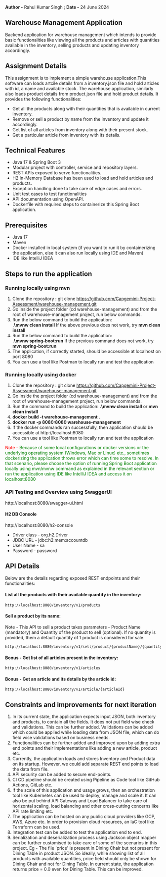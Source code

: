 **Author -** Rahul Kumar Singh ; **Date -** 24 June 2024

## Warehouse Management Application

Backend application for warehouse management which intends to provide basic functionalities like
viewing all the products and articles with quantities available in the inventory, selling products
and updating inventory accordingly.

## Assignment Details

This assignment is to implement a simple warehouse application.This software can loads artcile details from a inventory.json file and hold
articles with id, a name and available stock. The warehouse application, similarly also loads product details from product.json file and hold product details.
It provides the following functionalities:
- Get all the products along with their quantities that is available in current inventory.
- Remove or sell a product by name from the inventory and update it accordingly.
- Get list of all articles from inventory along with their present stock.
- Get a particular article from inventory with its details.

## Technical Features

- Java 17 & Spring Boot 3
- Modular project with controller, service and repository layers.
- REST APIs exposed to serve functionalities.
- H2 In-Memory Database has been used to load and hold articles and products.
- Exception handling done to take care of edge cases and errors.
- Unit test cases to test functionalities
- API documentation using OpenAPI.
- Dockerfile with required steps to containerize this Spring Boot application.

## Prerequisites
- Java 17
- Maven
- Docker installed in local system (if you want to run it by containerizing the application, else it can also run locally using IDE and Maven)
- IDE like IntelliJ IDEA

## Steps to run the application

### Running locally using mvn
1. Clone the repository : git clone https://github.com/Capgemini-Project-Assessment/warehouse-management.git
2. Go inside the project folder (cd warehouse-management) and from the root of warehouse-management project, run below commands.
3. Run the below command to build the application:   
  **.\mvnw clean install** If the above previous does not work, try **mvn clean install**
4. Run the below command to build the application:   
   **.\mvnw spring-boot:run** If the previous command does not work, try **mvn spring-boot:run**
5. The application, if correctly started, should be accessible at localhost on port 8080
6. You can use a tool like Postman to locally run and test the application

### Running locally using docker
1. Clone the repository : git clone https://github.com/Capgemini-Project-Assessment/warehouse-management.git
2. Go inside the project folder (cd warehouse-management) and from the root of warehouse-management project, run below commands.
3. Run the command to build the application: **.\mvnw clean install** or **mvn clean install**
3. **docker build -t warehouse-management .**
4. **docker run -p 8080:8080 warehouse-management**
5. If the docker commands ran successfully, then application should be accessible at http://localhost:8080
6. You can use a tool like Postman to locally run and test the application

<span style='color: red;'>
Note - </span> <span style='color: green;'>Because of some local configurations or docker versions or the underlying operating system (Windows, Mac or Linux) etc., sometimes dockerizing the application throws error which can time some to resolve.
In that scenario, please choose the option of running Spring Boot application locally using mvn/mvnw command as explained in the relevant section or 
run the application using IDE like IntelliJ IDEA and access it on localhost:8080
</span> </span>

### API Testing and Overview using SwaggerUI

http://localhost:8080/swagger-ui.html

#### H2 DB Console

http://localhost:8080/h2-console

- Driver class - org.h2.Driver
- JDBC URL - jdbc:h2:mem:accountdb
- User Name - sa
- Password - password

## API Details

Below are the details regarding exposed REST endpoints and their functionalities:

#### List all the products with their available quantity in the inventory:
```
http://localhost:8080/inventory/v1/products
```

#### Sell a product by its name:

Note - This API to sell a product takes parameters - Product Name (mandatory) and Quantity of the product to sell (optional).
If no quantity is provided, them a default quantity of 1 product is considered for sale.

```
http://localhost:8080/inventory/v1/sell/product/{productName}/{quantity}
```

#### Bonus - Get list of all articles present in the inventory:

```
http://localhost:8080/inventory/v1/articles
```

#### Bonus - Get an article and its details by the article id:

```
http://localhost:8080/inventory/v1/article/{articleId}
```

## Constraints and improvements for next iteration

1. In its current state, the application expects input JSON, both inventory and products, to contain all the fields. It does not put field wise check and validations. This can be further added. Validations can be added which could be applied while loading data from JSON file, which can do field wise validations based on business needs.
2. Functionalities can be further added and improved upon by adding extra end points and their implementations like adding a new article, product etc.
3. Currently, the application loads and stores Inventory and Product data on its startup. However, we could add separate REST end points to load the data from file.
4. API security can be added to secure end-points.
5. CI CD pipeline should be created using Pipeline as Code tool like GitHub Actions, GitLab etc.
6. If the scale of this application and usage grows, then an orchestration tool like Kubernetes can be used to deploy, manage and scale it. It can also be put behind API Gateway and Load Balancer to take care of horizontal scaling, load balancing and other cross-cutting concerns like API rate limiting etc.
7. The application can be hosted on any public cloud providers like GCP, AWS, Azure etc. In order to provision cloud resources, an IaC tool like Terraform can be used.
8. Integration test can be added to test the application end to end.
9. Serialization and deserialization process using Jackson object mapper can be further customised to take care of some of the scenarios in this project.
Eg - The file 'price' is present in Dining Chair but not present for Dining Table in product JSON. So ideally, while showing list of all products with available quantities, price field should only be shown for Dining Chair and not for Dining Table.
In current state, the application returns price = 0.0 even for Dining Table. This can be improved.


